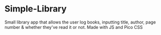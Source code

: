 # Simple-Library
Small library app that allows the user log books, inputting title, author, page number &amp; whether they've read it or not. 
Made with JS and Pico CSS
